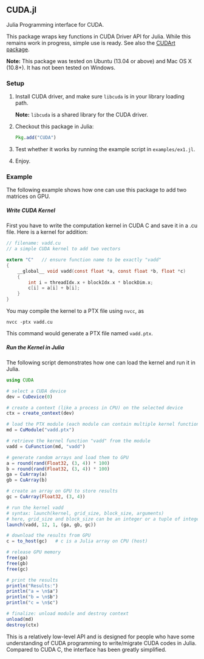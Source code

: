 ## CUDA.jl

Julia Programming interface for CUDA.

This package wraps key functions in CUDA Driver API for Julia. While this remains work in progress, simple use is ready. See also the [CUDArt package](https://github.com/JuliaGPU/CUDArt.jl).

**Note:** This package was tested on Ubuntu (13.04 or above) and Mac OS X (10.8+). It has not been tested on Windows.

### Setup

1. Install CUDA driver, and make sure ``libcuda`` is in your library loading path. 

   **Note:** ``libcuda`` is a shared library for the CUDA driver. 

2. Checkout this package in Julia:

	```julia
	Pkg.add("CUDA")
	```

3. Test whether it works by running the example script in ``examples/ex1.jl``.

4. Enjoy.


### Example

The following example shows how one can use this package to add two matrices on GPU.

##### Write CUDA Kernel

First you have to write the computation kernel in CUDA C and save it in a .cu file. Here is a kernel for addition:

```C
// filename: vadd.cu
// a simple CUDA kernel to add two vectors

extern "C"   // ensure function name to be exactly "vadd"
{
	__global__ void vadd(const float *a, const float *b, float *c)
	{
		int i = threadIdx.x + blockIdx.x * blockDim.x;
		c[i] = a[i] + b[i];
	}
}

```

You may compile the kernel to a PTX file using ``nvcc``, as

```
nvcc -ptx vadd.cu
```

This command would generate a PTX file named ``vadd.ptx``.

##### Run the Kernel in Julia

The following script demonstrates how one can load the kernel and run it in Julia.

```julia
using CUDA

# select a CUDA device
dev = CuDevice(0)

# create a context (like a process in CPU) on the selected device
ctx = create_context(dev)

# load the PTX module (each module can contain multiple kernel functions)
md = CuModule("vadd.ptx")

# retrieve the kernel function "vadd" from the module
vadd = CuFunction(md, "vadd")

# generate random arrays and load them to GPU
a = round(rand(Float32, (3, 4)) * 100)
b = round(rand(Float32, (3, 4)) * 100)
ga = CuArray(a)
gb = CuArray(b)

# create an array on GPU to store results
gc = CuArray(Float32, (3, 4))

# run the kernel vadd
# syntax: launch(kernel, grid_size, block_size, arguments)
# here, grid_size and block_size can be an integer or a tuple of integers
launch(vadd, 12, 1, (ga, gb, gc))

# download the results from GPU
c = to_host(gc)   # c is a Julia array on CPU (host)

# release GPU memory
free(ga)
free(gb)
free(gc)

# print the results
println("Results:")
println("a = \n$a")
println("b = \n$b")
println("c = \n$c")

# finalize: unload module and destroy context
unload(md)
destroy(ctx)
```

This is a relatively low-level API and is designed for people who have some understanding of CUDA programming to write/migrate CUDA codes in Julia. Compared to CUDA C, the interface has been greatly simplified.

